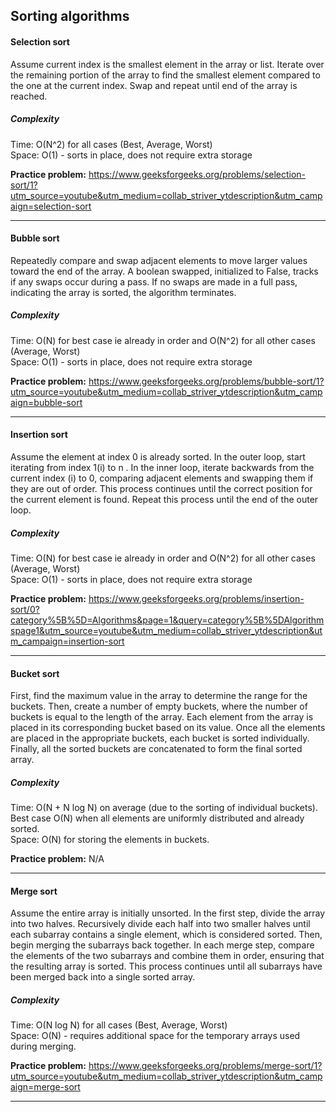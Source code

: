 ## Sorting algorithms

#### Selection sort

Assume current index is the smallest element in the array or list. Iterate over the remaining portion of the array to find the smallest element compared to the one at the current index. Swap and repeat until end of the array is reached.

##### Complexity

Time: O(N^2) for all cases (Best, Average, Worst)<br>
Space: O(1) - sorts in place, does not require extra storage <br>

**Practice problem:** https://www.geeksforgeeks.org/problems/selection-sort/1?utm_source=youtube&utm_medium=collab_striver_ytdescription&utm_campaign=selection-sort

---

#### Bubble sort

Repeatedly compare and swap adjacent elements to move larger values toward the end of the array. A boolean swapped, initialized to False, tracks if any swaps occur during a pass. If no swaps are made in a full pass, indicating the array is sorted, the algorithm terminates.

##### Complexity

Time: O(N) for best case ie already in order and O(N^2) for all other cases (Average, Worst)<br>
Space: O(1) - sorts in place, does not require extra storage <br>

**Practice problem:** https://www.geeksforgeeks.org/problems/bubble-sort/1?utm_source=youtube&utm_medium=collab_striver_ytdescription&utm_campaign=bubble-sort

---

#### Insertion sort

Assume the element at index 0 is already sorted. In the outer loop, start iterating from index 1(i) to n . In the inner loop, iterate backwards from the current index (i) to 0, comparing adjacent elements and swapping them if they are out of order. This process continues until the correct position for the current element is found. Repeat this process until the end of the outer loop.

##### Complexity

Time: O(N) for best case ie already in order and O(N^2) for all other cases (Average, Worst)<br>
Space: O(1) - sorts in place, does not require extra storage <br>

**Practice problem:** https://www.geeksforgeeks.org/problems/insertion-sort/0?category%5B%5D=Algorithms&page=1&query=category%5B%5DAlgorithmspage1&utm_source=youtube&utm_medium=collab_striver_ytdescription&utm_campaign=insertion-sort

---

#### Bucket sort

First, find the maximum value in the array to determine the range for the buckets. Then, create a number of empty buckets, where the number of buckets is equal to the length of the array. Each element from the array is placed in its corresponding bucket based on its value. Once all the elements are placed in the appropriate buckets, each bucket is sorted individually. Finally, all the sorted buckets are concatenated to form the final sorted array.

##### Complexity

Time: O(N + N log N) on average (due to the sorting of individual buckets). Best case O(N) when all elements are uniformly distributed and already sorted.<br>
Space: O(N) for storing the elements in buckets.<br>

**Practice problem:** N/A

---

#### Merge sort

Assume the entire array is initially unsorted. In the first step, divide the array into two halves. Recursively divide each half into two smaller halves until each subarray contains a single element, which is considered sorted. Then, begin merging the subarrays back together. In each merge step, compare the elements of the two subarrays and combine them in order, ensuring that the resulting array is sorted. This process continues until all subarrays have been merged back into a single sorted array.

##### Complexity

Time: O(N log N) for all cases (Best, Average, Worst)<br>
Space: O(N) - requires additional space for the temporary arrays used during merging.<br>

**Practice problem:** https://www.geeksforgeeks.org/problems/merge-sort/1?utm_source=youtube&utm_medium=collab_striver_ytdescription&utm_campaign=merge-sort

---
